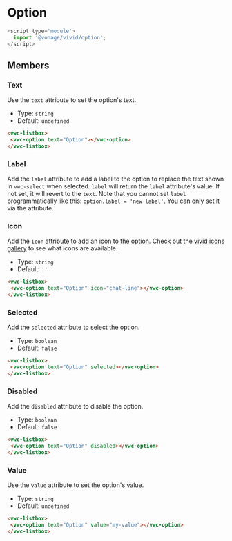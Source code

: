 # Option

```js
<script type='module'>
  import '@vonage/vivid/option';
</script>
```

## Members

### Text

Use the `text` attribute to set the option's text.

- Type: `string`
- Default: `undefined`

```html preview
<vwc-listbox>
 <vwc-option text="Option"></vwc-option>
</vwc-listbox>
```

### Label
Add the `label` attribute to add a label to the option to replace the text shown in `vwc-select` when selected.
`label` will return the `label` attribute's value. If not set, it will revert to the `text`.
Note that you cannot set `label` programmatically like this: `option.label = 'new label'`. You can only set it via the attribute.

### Icon

Add the `icon` attribute to add an icon to the option.
Check out the [vivid icons gallery](../../designs/icons-gallery) to see what icons are available.

- Type: `string`
- Default: `''`

```html preview
<vwc-listbox>
 <vwc-option text="Option" icon="chat-line"></vwc-option>
</vwc-listbox>
```

### Selected

Add the `selected` attribute to select the option.

- Type: `boolean`
- Default: `false`

```html preview
<vwc-listbox>
 <vwc-option text="Option" selected></vwc-option>
</vwc-listbox>
```

### Disabled

Add the `disabled` attribute to disable the option.

- Type: `boolean`
- Default: `false`

```html preview
<vwc-listbox>
 <vwc-option text="Option" disabled></vwc-option>
</vwc-listbox>
```

### Value

Use the `value` attribute to set the option's value.

- Type: `string`
- Default: `undefined`

```html preview
<vwc-listbox>
 <vwc-option text="Option" value="my-value"></vwc-option>
</vwc-listbox>
```
